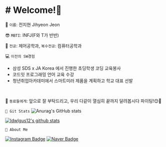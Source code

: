 # # Welcome!👋

🌱 `이름`: 전지현 Jihyeon Jeon
<br/>

😎 `MBTI`: INFJ(F와 T가 반반)
<br/>

📖 `전공`: 제어공학과, `복수전공`: 컴퓨터공학과
<br/>

💻 `이전의 SW경험`
 - 삼성 SDS x JA Korea 에서 진행한 초딩학생 코딩 교육봉사
- 코드잇 프로그래밍 언어 교육 수강
 - 청년취업아카데미에서 스마트미러 제품을 계획하고 학교 대표 선발
<br/>

🙌 `동료들에게`:  앞으로 잘 부탁드리고, 우리 다같이 열심히 끝까지 달려봅시다 파이팅!😊👊
<br/>

`🏃 Git Stats` 
![Anurag's GitHub stats](https://github-readme-stats.vercel.app/api?username=ldwlgus12&show_icons=true&theme=radical)

[![ldwlgus12's github stats](https://github-readme-stats.vercel.app/api/top-langs/?username=ldwlgus12&show_icons=true&hide_border=true&title_color=004386&icon_color=004386&layout=compact)](https://github.com/ldwlgus12)
<br/>


`🐣 About Me`

[![Instagram Badge](https://img.shields.io/badge/instagram-E4405F?style=flat-square&logo=instagram&logoColor=white&link=mailto:https://www.instagram.com/monj.c)](https://www.instagram.com/monj.c)
[![Naver Badge](https://img.shields.io/badge/Naver-03C75A?style=flat-square&logo=Naver&logoColor=white&link=mailto:https://blog.naver.com/ldwlgus12)](https://blog.naver.com/ldwlgus12)
